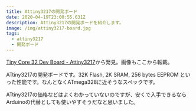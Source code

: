 ```yaml
---
title: Attiny3217の開発ボード
date: 2020-04-19T23:00:55.631Z
description: Attiny3217の開発ボードを紹介します。
image: /img/attiny3217-board.jpg
tags:
  - attiny3217
  - 開発ボード
---
```

[Tiny Core 32 Dev Board - Attiny3217](https://www.tindie.com/products/xkimi/tiny-core-32-dev-board-attiny3217/)から発見。画像もここから転載。

ATtiny3217の開発ボードです。32K Flash, 2K SRAM, 256 bytes EEPROM といった性能です。なんとなくATmega328に近そうなスペックです。

ATtiny3217の価格などはよくわかっていないのですが、安くで入手できるならArduinoの代替としても使いやすそうだなと思いました。
